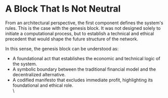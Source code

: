 # A Block That Is Not Neutral

From an architectural perspective, the first component defines the system's rules. This is the case with the genesis block. It was not designed solely to initiate a computational process, but to establish a technical and ethical precedent that would shape the future structure of the network.

In this sense, the genesis block can be understood as:

* A foundational act that establishes the economic and technical logic of the system.
* A symbolic boundary between the traditional financial model and the decentralized alternative.
* A codified manifesto that excludes immediate profit, highlighting its foundational and ethical role.\
  \


